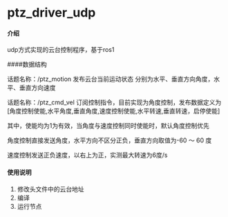 # ptz_driver_udp

#### 介绍
udp方式实现的云台控制程序，基于ros1

####数据结构

话题名称：/ptz_motion
发布云台当前运动状态 分别为水平、垂直方向角度，水平、垂直方向速度

话题名称：/ptz_cmd_vel 
订阅控制指令，目前实现为角度控制，发布数据定义为  [角度控制使能,水平角度,垂直角度,速度控制使能,水平转速,垂直转速，启停使能]

其中，使能均为1为有效，当角度与速度控制同时使能时，默认角度控制优先

角度控制直接发送角度，水平方向不区分正负，垂直方向取值为-60 ～ 60 度

速度控制发送正负速度，以右上为正，实测最大转速为6度/s

#### 使用说明

1.  修改头文件中的云台地址
2.  编译
3.  运行节点

